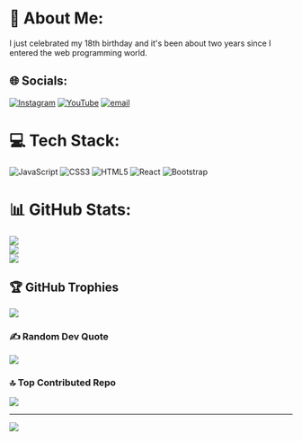 # 💫 About Me:
I just celebrated my 18th birthday and it's been about two years since I entered the web programming world.


## 🌐 Socials:
[![Instagram](https://img.shields.io/badge/Instagram-%23E4405F.svg?logo=Instagram&logoColor=white)](https://instagram.com/https://www.instagram.com/saman__asheri?igsh=MW03MnlyeWM5OXLqNA==) [![YouTube](https://img.shields.io/badge/YouTube-%23FF0000.svg?logo=YouTube&logoColor=white)](https://youtube.com/@www.youtube.com/@sam-0795) [![email](https://img.shields.io/badge/Email-D14836?logo=gmail&logoColor=white)](mailto:smanlinceln@gmail.com) 

# 💻 Tech Stack:
![JavaScript](https://img.shields.io/badge/javascript-%23323330.svg?style=for-the-badge&logo=javascript&logoColor=%23F7DF1E) ![CSS3](https://img.shields.io/badge/css3-%231572B6.svg?style=for-the-badge&logo=css3&logoColor=white) ![HTML5](https://img.shields.io/badge/html5-%23E34F26.svg?style=for-the-badge&logo=html5&logoColor=white) ![React](https://img.shields.io/badge/react-%2320232a.svg?style=for-the-badge&logo=react&logoColor=%2361DAFB) ![Bootstrap](https://img.shields.io/badge/bootstrap-%238511FA.svg?style=for-the-badge&logo=bootstrap&logoColor=white)
# 📊 GitHub Stats:
![](https://github-readme-stats.vercel.app/api?username=sam01175&theme=dark&hide_border=false&include_all_commits=false&count_private=true)<br/>
![](https://github-readme-streak-stats.herokuapp.com/?user=sam01175&theme=dark&hide_border=false)<br/>
![](https://github-readme-stats.vercel.app/api/top-langs/?username=sam01175&theme=dark&hide_border=false&include_all_commits=false&count_private=true&layout=compact)

## 🏆 GitHub Trophies
![](https://github-profile-trophy.vercel.app/?username=sam01175&theme=dracula&no-frame=false&no-bg=false&margin-w=4)

### ✍️ Random Dev Quote
![](https://quotes-github-readme.vercel.app/api?type=horizontal&theme=dark)

### 🔝 Top Contributed Repo
![](https://github-contributor-stats.vercel.app/api?username=sam01175&limit=5&theme=dark&combine_all_yearly_contributions=true)

---
[![](https://visitcount.itsvg.in/api?id=sam01175&icon=9&color=6)](https://visitcount.itsvg.in)

<!-- Proudly created with GPRM ( https://gprm.itsvg.in ) -->
